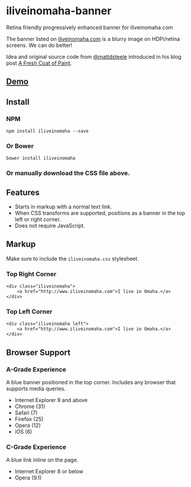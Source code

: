 iliveinomaha-banner
===================

Retina friendly progressively enhanced banner for iliveinomaha.com

The banner listed on [iliveinomaha.com](http://iliveinomaha.com/spread-the-word.php) is a blurry image on HDPi/retina screens. We can do better!

Idea and original source code from [@mattdsteele](https://github.com/mattdsteele/matthew-steele.com) introduced in his blog post [A Fresh Coat of Paint](http://www.matthew-steele.com/a-fresh-coat-of-paint/).

## [Demo](http://zachleat.github.io/iliveinomaha-banner/example.html)

## Install

### NPM

    npm install iliveinomaha --save

### Or Bower

    bower install iliveinomaha

### Or manually download the CSS file above.

## Features

* Starts in markup with a normal text link.
* When CSS transforms are supported, positions as a banner in the top left or right corner.
* Does not require JavaScript.

## Markup

Make sure to include the `iliveinomaha.css` stylesheet.

### Top Right Corner

    <div class="iliveinomaha">
        <a href="http://www.iliveinomaha.com">I live in Omaha.</a>
    </div>

### Top Left Corner

    <div class="iliveinomaha left">
        <a href="http://www.iliveinomaha.com">I live in Omaha.</a>
    </div>

## Browser Support

### A-Grade Experience

A blue banner positioned in the top corner. Includes any browser that supports media queries.

* Internet Explorer 9 and above
* Chrome (31)
* Safari (7)
* Firefox (25)
* Opera (12)
* iOS (6)

### C-Grade Experience

A blue link inline on the page.

* Internet Explorer 8 or below
* Opera (9.1)
